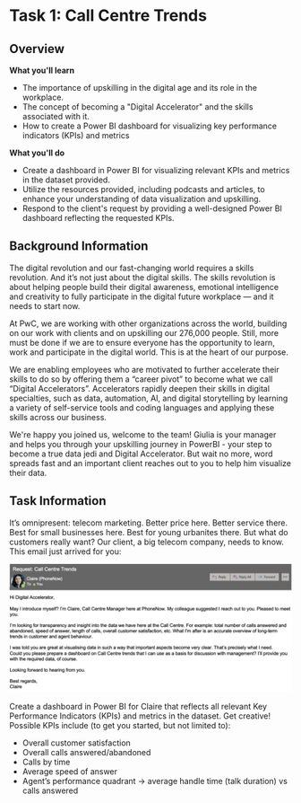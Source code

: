 # Task 1: Call Centre Trends
## Overview
**What you'll learn**
- The importance of upskilling in the digital age and its role in the workplace.
- The concept of becoming a "Digital Accelerator" and the skills associated with it.
- How to create a Power BI dashboard for visualizing key performance indicators (KPIs) and metrics

**What you'll do**
- Create a dashboard in Power BI for visualizing relevant KPIs and metrics in the dataset provided.
- Utilize the resources provided, including podcasts and articles, to enhance your understanding of data visualization and upskilling.
- Respond to the client's request by providing a well-designed Power BI dashboard reflecting the requested KPIs.

## Background Information
The digital revolution and our fast-changing world requires a skills revolution. And it’s not just about the digital skills. The skills revolution is about helping people build their digital awareness, emotional intelligence and creativity to fully participate in the digital future workplace — and it needs to start now.

At PwC, we are working with other organizations across the world, building on our work with clients and on upskilling our 276,000 people. Still, more must be done if we are to ensure everyone has the opportunity to learn, work and participate in the digital world. This is at the heart of our purpose.

We are enabling employees who are motivated to further accelerate their skills to do so by offering them a “career pivot” to become what we call “Digital Accelerators”. Accelerators rapidly deepen their skills in digital specialties, such as data, automation, AI, and digital storytelling by learning a variety of self-service tools and coding languages and applying these skills across our business.

We're happy you joined us, welcome to the team! Giulia is your manager and helps you through your upskilling journey in PowerBI - your step to become a true data jedi and Digital Accelerator. But wait no more, word spreads fast and an important client reaches out to you to help him visualize their data.

## Task Information
It’s omnipresent: telecom marketing. Better price here. Better service there. Best for small businesses here. Best for young urbanites there. But what do customers really want? Our client, a big telecom company, needs to know. This email just arrived for you:

![Email](https://github.com/truonglearncode/Forage-Power-BI-Pwc/blob/main/Task%201%3A%20Call%20Centre%20Trend/Screen%20Shot%202021-06-15%20at%205.23.06%20PM.png)

Create a dashboard in Power BI for Claire that reflects all relevant Key Performance Indicators (KPIs) and metrics in the dataset. Get creative! 
Possible KPIs include (to get you started, but not limited to):
- Overall customer satisfaction 
- Overall calls answered/abandoned
- Calls by time
- Average speed of answer
- Agent’s performance quadrant -> average handle time (talk duration) vs calls answered

